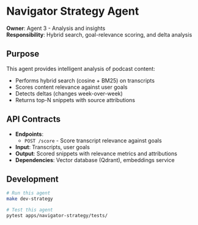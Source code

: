 # Navigator Strategy Agent

**Owner**: Agent 3 - Analysis and insights  
**Responsibility**: Hybrid search, goal-relevance scoring, and delta analysis

## Purpose
This agent provides intelligent analysis of podcast content:
- Performs hybrid search (cosine + BM25) on transcripts
- Scores content relevance against user goals
- Detects deltas (changes week-over-week)
- Returns top-N snippets with source attributions

## API Contracts
- **Endpoints**: 
  - `POST /score` - Score transcript relevance against goals
- **Input**: Transcripts, user goals
- **Output**: Scored snippets with relevance metrics and attributions
- **Dependencies**: Vector database (Qdrant), embeddings service

## Development
```bash
# Run this agent
make dev-strategy

# Test this agent
pytest apps/navigator-strategy/tests/
``` 